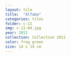 ```yaml
---
layout: tile
title:  "Alfama"
categories: tiles
folder: c-11
img: c-11-04.jpg
year: 2011
collection: Collection 2011 
color: frog green
size: 14 x 14 cm
---
```



